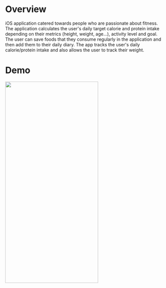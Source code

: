 # Overview
iOS application catered towards people who are passionate about fitness. The application calculates the user's daily target calorie and protein intake depending on their metrics (height, weight, age...), activity level and goal. The user can save foods that they consume regularly in the application and then add them to their daily diary. The app tracks the user's daily calorie/protein intake and also allows the user to track their weight. 

# Demo

<img src="https://user-images.githubusercontent.com/90746623/181839509-f9f1d7d2-5cf6-4573-8c91-0d6e6f5b9cfe.gif" width="296" height="640"/>

